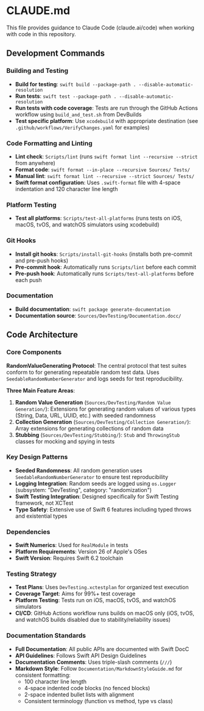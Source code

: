 # CLAUDE.md

This file provides guidance to Claude Code (claude.ai/code) when working with code in this
repository.


## Development Commands

### Building and Testing

  - **Build for testing**: `swift build --package-path . --disable-automatic-resolution`
  - **Run tests**: `swift test --package-path . --disable-automatic-resolution`
  - **Run tests with code coverage**: Tests are run through the GitHub Actions workflow using
    `build_and_test.sh` from DevBuilds
  - **Test specific platform**: Use `xcodebuild` with appropriate destination (see
    `.github/workflows/VerifyChanges.yaml` for examples)

### Code Formatting and Linting

  - **Lint check**: `Scripts/lint` (runs `swift format lint --recursive --strict` from anywhere)
  - **Format code**: `swift format --in-place --recursive Sources/ Tests/`
  - **Manual lint**: `swift format lint --recursive --strict Sources/ Tests/`
  - **Swift format configuration**: Uses `.swift-format` file with 4-space indentation and 120
    character line length

### Platform Testing

  - **Test all platforms**: `Scripts/test-all-platforms` (runs tests on iOS, macOS, tvOS, and
    watchOS simulators using xcodebuild)

### Git Hooks

  - **Install git hooks**: `Scripts/install-git-hooks` (installs both pre-commit and pre-push
    hooks)
  - **Pre-commit hook**: Automatically runs `Scripts/lint` before each commit
  - **Pre-push hook**: Automatically runs `Scripts/test-all-platforms` before each push

### Documentation

  - **Build documentation**: `swift package generate-documentation`
  - **Documentation source**: `Sources/DevTesting/Documentation.docc/`


## Code Architecture

### Core Components

**RandomValueGenerating Protocol**: The central protocol that test suites conform to for generating
repeatable random test data. Uses `SeedableRandomNumberGenerator` and logs seeds for test
reproducibility.

**Three Main Feature Areas**:

  1. **Random Value Generation** (`Sources/DevTesting/Random Value Generation/`): Extensions for
     generating random values of various types (String, Data, URL, UUID, etc.) with seeded
     randomness
  2. **Collection Generation** (`Sources/DevTesting/Collection Generation/`): Array extensions for
     generating collections of random data
  3. **Stubbing** (`Sources/DevTesting/Stubbing/`): `Stub` and `ThrowingStub` classes for mocking
     and spying in tests

### Key Design Patterns

  - **Seeded Randomness**: All random generation uses `SeedableRandomNumberGenerator` to ensure
    test reproducibility
  - **Logging Integration**: Random seeds are logged using `os.Logger` (subsystem: "DevTesting",
    category: "randomization")
  - **Swift Testing Integration**: Designed specifically for Swift Testing framework, not XCTest
  - **Type Safety**: Extensive use of Swift 6 features including typed throws and existential
    types

### Dependencies

  - **Swift Numerics**: Used for `RealModule` in tests
  - **Platform Requirements**: Version 26 of Apple's OSes
  - **Swift Version**: Requires Swift 6.2 toolchain

### Testing Strategy

  - **Test Plans**: Uses `DevTesting.xctestplan` for organized test execution
  - **Coverage Target**: Aims for 99%+ test coverage
  - **Platform Testing**: Tests run on iOS, macOS, tvOS, and watchOS simulators
  - **CI/CD**: GitHub Actions workflow runs builds on macOS only (iOS, tvOS, and watchOS builds
    disabled due to stability/reliability issues)

### Documentation Standards

  - **Full Documentation**: All public APIs are documented with Swift DocC
  - **API Guidelines**: Follows Swift API Design Guidelines
  - **Documentation Comments**: Uses triple-slash comments (`///`)
  - **Markdown Style**: Follow `Documentation/MarkdownStyleGuide.md` for consistent formatting:
      - 100 character line length
      - 4-space indented code blocks (no fenced blocks)
      - 2-space indented bullet lists with alignment
      - Consistent terminology (function vs method, type vs class)
